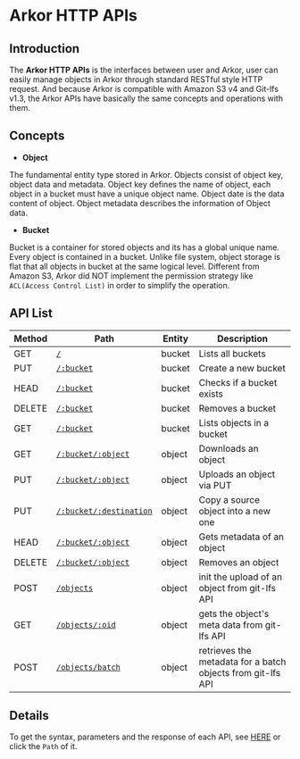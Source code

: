 # Arkor HTTP APIs

## Introduction


The **Arkor HTTP APIs** is the interfaces between user and Arkor, user can easily manage objects in Arkor through standard RESTful style HTTP request. And because Arkor is compatible with Amazon S3 v4 and Git-lfs v1.3, the Arkor APIs have basically the same concepts and operations with them.

## Concepts

- **Object**

The fundamental entity type stored in Arkor. Objects consist of object key, object data and metadata. Object key defines the name of object, each object in a bucket must have a unique object name. Object date is the data content of object. Object metadata describes the information of Object data.

- **Bucket**

Bucket is a container for stored objects and its has a global unique name. Every object is contained in a bucket. Unlike file system, object storage is flat that all objects in bucket at the same logical level. Different from Amazon S3, Arkor did NOT implement the permission strategy like `ACL(Access Control List)` in order to simplify the operation. 


## API List

|Method|Path|Entity|Description|
|------|----|------|-----------|
|GET|[`/`](API_details.md/#getall)|bucket|Lists all buckets|
|PUT|[`/:bucket`](API_details.md/#putbucket)|bucket|Create a new bucket|
|HEAD|[`/:bucket`](API_details.md/#headbucket)|bucket|Checks if a bucket exists|
|DELETE|[`/:bucket`](API_details.md/#deletebucket)|bucket|Removes a bucket|
|GET|[`/:bucket`](API_details.md/#getbucket)|bucket|Lists objects in a bucket|
|GET|[`/:bucket/:object`](API_details.md/#getobject)|object|Downloads an object|
|PUT|[`/:bucket/:object`](API_details.md/#putobject)|object|Uploads an object via PUT|
|PUT|[`/:bucket/:destination`](API_details.md/#putdestination)|object|Copy a source object into a new one|
|HEAD|[`/:bucket/:object`](API_details.md/#headobject)|object|Gets metadata of an object|
|DELETE|[`/:bucket/:object`](API_details.md/#deleteobject)|object|Removes an object|
|POST|[`/objects`](API_details.md/#postobjects)|object|init the upload of an object from git-lfs API|
|GET|[`/objects/:oid`](API_details.md/#getoid)|object|gets the object's meta data from git-lfs API|
|POST|[`/objects/batch`](API_details.md/#postbatch)|object|retrieves the metadata for a batch objects from git-lfs API|

## Details

To get the syntax, parameters and the response of each API, see [HERE](API_details.md/) or click the `Path` of it. 
